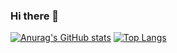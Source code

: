 ### Hi there 👋
[![Anurag's GitHub stats](https://github-readme-stats.vercel.app/api?username=dmcg310&count_private=true&show_icons=true&theme=cobalt)](https://github.com/anuraghazra/github-readme-stats)
[![Top Langs](https://github-readme-stats.vercel.app/api/top-langs/?username=dmcg310&layout=compact)](https://github.com/anuraghazra/github-readme-stats)
